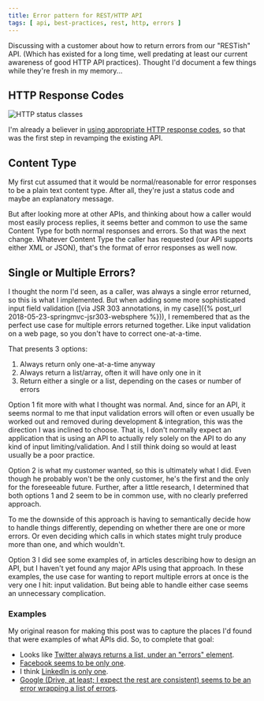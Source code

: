 ```yaml
---
title: Error pattern for REST/HTTP API
tags: [	api, best-practices, rest, http, errors ]
---
```

Discussing with a customer about how to return errors from our "RESTish" API. (Which has existed for a long time, well predating at least our current awareness of good HTTP API practices). Thought I'd document a few things while they're fresh in my memory...

## HTTP Response Codes

![HTTP status classes](https://www.codetinkerer.com/assets/choosing-an-http-status-code/http-status-classes.png)

I'm already a believer in [using appropriate HTTP response codes](https://www.codetinkerer.com/2015/12/04/choosing-an-http-status-code.html), so that was the first step in revamping the existing API.

## Content Type

My first cut assumed that it would be normal/reasonable for error responses to be a plain text content type. After all, they're just a status code and maybe an explanatory message.

But after looking more at other APIs, and thinking about how a caller would most easily process replies, it seems better and common to use the same Content Type for both normal responses and errors. So that was the next change. Whatever Content Type the caller has requested (our API supports either XML or JSON), that's the format of error responses as well now.

## Single or Multiple Errors?

I thought the norm I'd seen, as a caller, was always a single error returned, so this is what I implemented. But when adding some more sophisticated input field validation ([via JSR 303 annotations, in my case]({% post_url 2018-05-23-springmvc-jsr303-websphere %})), I remembered that as the perfect use case for multiple errors returned together. Like input validation on a web page, so you don't have to correct one-at-a-time.

That presents 3 options:

1.  Always return only one-at-a-time anyway
2.  Always return a list/array, often it will have only one in it
3.  Return either a single or a list, depending on the cases or number of errors

Option 1 fit more with what I thought was normal. And, since for an API, it seems normal to me that input validation errors will often or even usually be worked out and removed during development & integration, this was the direction I was inclined to choose. That is, I don't normally expect an application that is using an API to actually rely solely on the API to do any kind of input limiting/validation. And I still think doing so would at least usually be a poor practice.

Option 2 is what my customer wanted, so this is ultimately what I did. Even though he probably won't be the only customer, he's the first and the only for the foreseeable future. Further, after a little research, I determined that both options 1 and 2 seem to be in common use, with no clearly preferred approach.

To me the downside of this approach is having to semantically decide how to handle things differently, depending on whether there are one or more errors. Or even deciding which calls in which states might truly produce more than one, and which wouldn't.

Option 3 I did see some examples of, in articles describing how to design an API, but I haven't yet found any major APIs using that approach. In these examples, the use case for wanting to report multiple errors at once is the very one I hit: input validation. But being able to handle either case seems an unnecessary complication.

### Examples

My original reason for making this post was to capture the places I'd found that were examples of what APIs did. So, to complete that goal:

*   Looks like [Twitter always returns a list, under an "errors" element](https://developer.twitter.com/en/docs/basics/response-codes).
*   [Facebook seems to be only one](https://developers.facebook.com/docs/graph-api/using-graph-api/error-handling).
*   I think [LinkedIn is only one](https://developer.linkedin.com/docs/guide/v2/error-handling).
*   [Google (Drive, at least; I expect the rest are consistent) seems to be an error wrapping a list of errors](https://developers.google.com/drive/api/v2/handle-errors).
